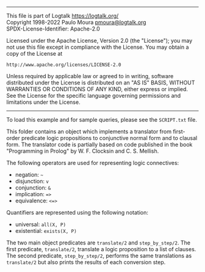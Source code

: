 ________________________________________________________________________

This file is part of Logtalk <https://logtalk.org/>  
Copyright 1998-2022 Paulo Moura <pmoura@logtalk.org>  
SPDX-License-Identifier: Apache-2.0

Licensed under the Apache License, Version 2.0 (the "License");
you may not use this file except in compliance with the License.
You may obtain a copy of the License at

    http://www.apache.org/licenses/LICENSE-2.0

Unless required by applicable law or agreed to in writing, software
distributed under the License is distributed on an "AS IS" BASIS,
WITHOUT WARRANTIES OR CONDITIONS OF ANY KIND, either express or implied.
See the License for the specific language governing permissions and
limitations under the License.
________________________________________________________________________


To load this example and for sample queries, please see the `SCRIPT.txt`
file.

This folder contains an object which implements a translator from 
first-order predicate logic propositions to conjunctive normal form 
and to clausal form. The translator code is partially based on code 
published in the book "Programming in Prolog" by W. F. Clocksin and 
C. S. Mellish.

The following operators are used for representing logic connectives:

- negation: `~`
- disjunction: `v`
- conjunction: `&`
- implication: `=>`
- equivalence: `<=>`

Quantifiers are represented using the following notation:

- universal: `all(X, P)`
- existential: `exists(X, P)`

The two main object predicates are `translate/2` and `step_by_step/2`.
The first predicate, `translate/2`, translate a logic proposition to 
a list of clauses. The second predicate, `step_by_step/2`, performs 
the same translations as `translate/2` but also prints the results 
of each conversion step.
